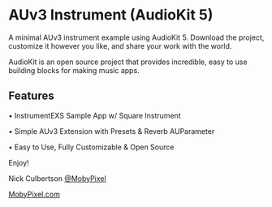 # AUv3 Instrument (AudioKit 5)

A minimal AUv3 instrument example using AudioKit 5. Download the project, customize it however you like, and share your work with the world.

AudioKit is an open source project that provides incredible, easy to use building blocks for making music apps.

## Features

• InstrumentEXS Sample App w/ Square Instrument

• Simple AUv3 Extension with Presets & Reverb AUParameter

• Easy to Use, Fully Customizable & Open Source

Enjoy!

Nick Culbertson [@MobyPixel](https://twitter.com/MobyPixel)

[MobyPixel.com](http://www.mobypixel.com)
